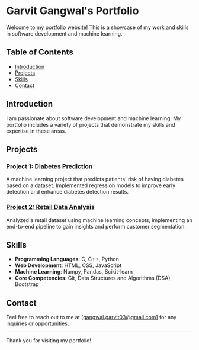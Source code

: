 # Garvit Gangwal's Portfolio

Welcome to my portfolio website! This is a showcase of my work and skills in software development and machine learning.

## Table of Contents

- [Introduction](#introduction)
- [Projects](#projects)
- [Skills](#skills)
- [Contact](#contact)

## Introduction

I am passionate about software development and machine learning. My portfolio includes a variety of projects that demonstrate my skills and expertise in these areas.

## Projects

### [Project 1: Diabetes Prediction](link-to-project)
A machine learning project that predicts patients' risk of having diabetes based on a dataset. Implemented regression models to improve early detection and enhance diabetes detection results.

### [Project 2: Retail Data Analysis](link-to-project)
Analyzed a retail dataset using machine learning concepts, implementing an end-to-end pipeline to gain insights and perform customer segmentation.

## Skills

- **Programming Languages**: C, C++, Python
- **Web Development**: HTML, CSS, JavaScript
- **Machine Learning**: Numpy, Pandas, Scikit-learn
- **Core Competencies**: Git, Data Structures and Algorithms (DSA), Bootstrap

## Contact

Feel free to reach out to me at [gangwal.garvit03@gmail.com] for any inquiries or opportunities.

---

Thank you for visiting my portfolio!
